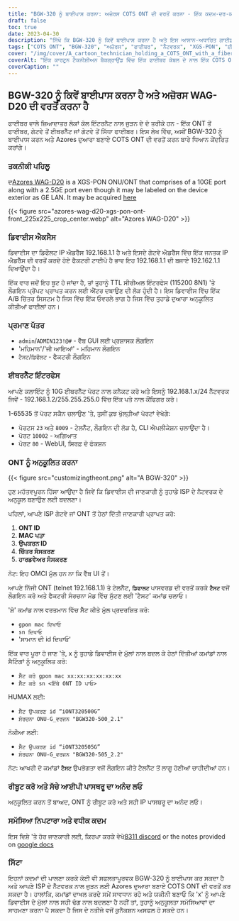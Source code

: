 ```yaml
---
title: "BGW-320 ਨੂੰ ਬਾਈਪਾਸ ਕਰਨਾ: ਅਜ਼ੋਰਸ COTS ONT ਦੀ ਵਰਤੋਂ ਕਰਨਾ - ਇੱਕ ਕਦਮ-ਦਰ-ਕਦਮ ਗਾਈਡ"
draft: false
toc: true
date: 2023-04-30
description: "ਸਿੱਖੋ ਕਿ BGW-320 ਨੂੰ ਕਿਵੇਂ ਬਾਈਪਾਸ ਕਰਨਾ ਹੈ ਅਤੇ ਇਸ ਆਸਾਨ-ਅਧਾਰਿਤ ਗਾਈਡ ਨਾਲ ਆਪਣੇ ISP ਦੇ ਨੈੱਟਵਰਕ ਨਾਲ ਜੁੜਨ ਲਈ Azores ਦੁਆਰਾ ਬਣਾਏ COTS ONT ਦੀ ਵਰਤੋਂ ਕਰਨਾ ਹੈ।"
tags: ["COTS ONT", "BGW-320", "ਅਜ਼ੋਰਸ", "ਫਾਈਬਰ", "ਨੈੱਟਵਰਕ", "XGS-PON", "ਈਥਰਨੈੱਟ", "IP ਪਾਸਥਰੂ", "ਅਨੁਕੂਲਤਾ", "ISP", "ont ID", "MAC ਪਤਾ", "ਉਪਕਰਨ ਆਈ.ਡੀ", "ਚਿੱਤਰ ਸੰਸਕਰਣ", "ਹਾਰਡਵੇਅਰ ਵਰਜਨ", "telnet", "CLI ਐਪਲੀਕੇਸ਼ਨ", "ਵੈੱਬ GUI", "ਫੈਕਟਰੀ ਸੰਰਚਨਾ ਮੋਡ", "ਅਨੁਕੂਲਤਾ ਮੁੱਦੇ"]
cover: "/img/cover/A_cartoon_technician_holding_a_COTS_ONT_with_a_fiber_cable.png"
coverAlt: "ਇੱਕ ਕਾਰਟੂਨ ਟੈਕਨੀਸ਼ੀਅਨ ਬੈਕਗ੍ਰਾਉਂਡ ਵਿੱਚ ਇੱਕ ਫਾਈਬਰ ਕੇਬਲ ਦੇ ਨਾਲ ਇੱਕ COTS ONT ਫੜੀ ਹੋਈ ਹੈ।"
coverCaption: ""
---
```


## BGW-320 ਨੂੰ ਕਿਵੇਂ ਬਾਈਪਾਸ ਕਰਨਾ ਹੈ ਅਤੇ ਅਜ਼ੋਰਸ WAG-D20 ਦੀ ਵਰਤੋਂ ਕਰਨਾ ਹੈ

ਫਾਈਬਰ ਵਾਲੇ ਜ਼ਿਆਦਾਤਰ ਲੋਕਾਂ ਕੋਲ ਇੰਟਰਨੈਟ ਨਾਲ ਜੁੜਨ ਦੇ ਦੋ ਤਰੀਕੇ ਹਨ - ਇੱਕ ONT ਤੋਂ ਫਾਈਬਰ, ਗੇਟਵੇ ਤੋਂ ਈਥਰਨੈੱਟ ਜਾਂ ਗੇਟਵੇ ਤੋਂ ਸਿੱਧਾ ਫਾਈਬਰ। ਇਸ ਲੇਖ ਵਿੱਚ, ਅਸੀਂ BGW-320 ਨੂੰ ਬਾਈਪਾਸ ਕਰਨ ਅਤੇ Azores ਦੁਆਰਾ ਬਣਾਏ COTS ONT ਦੀ ਵਰਤੋਂ ਕਰਨ ਬਾਰੇ ਧਿਆਨ ਕੇਂਦਰਿਤ ਕਰਾਂਗੇ।

### ਤਕਨੀਕੀ ਪਹਿਲੂ

ਦ[Azores WAG-D20](https://cdn.shopifycdn.net/s/files/1/0280/5153/8029/files/Azores_Product_Specification_-_WAG-D20_v0.6.pdf?v=1604914153) is a XGS-PON ONU/ONT that comprises of a 10GE port along with a 2.5GE port even though it may be labeled on the device exterior as GE LAN. It may be acquired [here](https://www.balticnetworks.com/products/azores-1x-10gbe-1x-2-5gbe-intel-based-xgspon-ont)

{{< figure src="azores-wag-d20-xgs-pon-ont-front_225x225_crop_center.webp" alt="Azores WAG-D20" >}}

### ਡਿਵਾਈਸ ਐਕਸੈਸ

ਡਿਵਾਈਸ ਦਾ ਡਿਫੌਲਟ IP ਐਡਰੈੱਸ 192.168.1.1 ਹੈ ਅਤੇ ਇਸਦੇ ਗੇਟਵੇ ਐਡਰੈੱਸ ਵਿੱਚ ਇੱਕ ਜਨਤਕ IP ਐਡਰੈੱਸ ਦੀ ਵਰਤੋਂ ਕਰਦੇ ਹੋਏ ਫੈਕਟਰੀ ਟਾਈਪੋ ਹੈ ਭਾਵ ਇਹ 192.168.1.1 ਦੀ ਬਜਾਏ 192.162.1.1 ਦਿਖਾਉਂਦਾ ਹੈ।

ਇੱਕ ਵਾਰ ਜਦੋਂ ਇਹ ਬੂਟ ਹੋ ਜਾਂਦਾ ਹੈ, ਤਾਂ ਤੁਹਾਨੂੰ TTL ਸੀਰੀਅਲ ਇੰਟਰਫੇਸ (115200 8N1) 'ਤੇ ਲੌਗਇਨ ਪ੍ਰੋਂਪਟ ਪ੍ਰਾਪਤ ਕਰਨ ਲਈ ਐਂਟਰ ਦਬਾਉਣ ਦੀ ਲੋੜ ਹੁੰਦੀ ਹੈ। ਇਸ ਡਿਵਾਈਸ ਵਿੱਚ ਇੱਕ A/B ਚਿੱਤਰ ਸਿਸਟਮ ਹੈ ਜਿਸ ਵਿੱਚ ਇੱਕ ਓਵਰਲੇ ਭਾਗ ਹੈ ਜਿਸ ਵਿੱਚ ਤੁਹਾਡੇ ਦੁਆਰਾ ਅਨੁਕੂਲਿਤ ਕੀਤੀਆਂ ਫਾਈਲਾਂ ਹਨ।
 
### ਪ੍ਰਮਾਣ ਪੱਤਰ

- `admin`/`ADMIN123!@#` - ਵੈੱਬ GUI ਲਈ ਪ੍ਰਸ਼ਾਸਕ ਲੌਗਇਨ
- 'ਮਹਿਮਾਨ'/'ਜੀ ਆਇਆਂ' - ਮਹਿਮਾਨ ਲੌਗਇਨ
- `ਟੈਸਟ`/`ਡਿਫੌਲਟ` - ਫੈਕਟਰੀ ਲੌਗਇਨ

### ਈਥਰਨੈੱਟ ਇੰਟਰਫੇਸ

ਆਪਣੇ ਕਲਾਇੰਟ ਨੂੰ 10G ਈਥਰਨੈੱਟ ਪੋਰਟ ਨਾਲ ਕਨੈਕਟ ਕਰੋ ਅਤੇ ਇਸਨੂੰ 192.168.1.x/24 ਨੈੱਟਵਰਕ ਜਿਵੇਂ - 192.168.1.2/255.255.255.0 ਵਿੱਚ ਇੱਕ ਪਤੇ ਨਾਲ ਕੌਂਫਿਗਰ ਕਰੋ।

1-65535 ਤੋਂ ਪੋਰਟ ਸਕੈਨ ਚਲਾਉਣ 'ਤੇ, ਤੁਸੀਂ ਕੁਝ ਖੁੱਲ੍ਹੀਆਂ ਪੋਰਟਾਂ ਵੇਖੋਗੇ:

- ਪੋਰਟਸ `23` ਅਤੇ `8009` - ਟੇਲਨੈੱਟ, ਲੌਗਇਨ ਦੀ ਲੋੜ ਹੈ, CLI ਐਪਲੀਕੇਸ਼ਨ ਚਲਾਉਂਦਾ ਹੈ।
- ਪੋਰਟ `10002` - ਅਗਿਆਤ
- ਪੋਰਟ `80` - WebUI, ਸਿਰਫ਼ ਦੋ ਫੰਕਸ਼ਨ

### ONT ਨੂੰ ਅਨੁਕੂਲਿਤ ਕਰਨਾ

{{< figure src="customizingtheont.png" alt="A BGW-320" >}}

ਹੁਣ ਮਹੱਤਵਪੂਰਨ ਹਿੱਸਾ ਆਉਂਦਾ ਹੈ ਜਿਵੇਂ ਕਿ ਡਿਵਾਈਸ ਦੀ ਜਾਣਕਾਰੀ ਨੂੰ ਤੁਹਾਡੇ ISP ਦੇ ਨੈਟਵਰਕ ਦੇ ਅਨੁਕੂਲ ਬਣਾਉਣ ਲਈ ਬਦਲਣਾ।

ਪਹਿਲਾਂ, ਆਪਣੇ ISP ਗੇਟਵੇ ਜਾਂ ONT ਤੋਂ ਹੇਠਾਂ ਦਿੱਤੀ ਜਾਣਕਾਰੀ ਪ੍ਰਾਪਤ ਕਰੋ:

1. **ONT ID**
2. **MAC ਪਤਾ**
3. **ਉਪਕਰਨ ID**
4. **ਚਿੱਤਰ ਸੰਸਕਰਣ**
5. **ਹਾਰਡਵੇਅਰ ਸੰਸਕਰਣ**

ਨੋਟ: ਇਹ OMCI ਮੁੱਲ ਹਨ ਨਾ ਕਿ ਵੈੱਬ UI ਤੋਂ।

ਆਪਣੇ ਨਿੱਜੀ ONT (telnet 192.168.1.1) ਤੇ ਟੇਲਨੈੱਟ, **`ਡਿਫਾਲਟ`** ਪਾਸਵਰਡ ਦੀ ਵਰਤੋਂ ਕਰਕੇ **`ਟੈਸਟ`** ਵਜੋਂ ਲੌਗਇਨ ਕਰੋ ਅਤੇ ਫੈਕਟਰੀ ਸੰਰਚਨਾ ਮੋਡ ਵਿੱਚ ਸੁੱਟਣ ਲਈ 'ਟੈਸਟ' ਕਮਾਂਡ ਚਲਾਓ।

'ਸ਼ੋ' ਕਮਾਂਡ ਨਾਲ ਵਰਤਮਾਨ ਵਿੱਚ ਸੈੱਟ ਕੀਤੇ ਮੁੱਲ ਪ੍ਰਦਰਸ਼ਿਤ ਕਰੋ:

- `gpon mac ਦਿਖਾਓ`
- `sn ਦਿਖਾਓ`
- 'ਸਾਮਾਨ ਦੀ id ਦਿਖਾਓ'

ਇੱਕ ਵਾਰ ਪੂਰਾ ਹੋ ਜਾਣ 'ਤੇ, x ਨੂੰ ਤੁਹਾਡੇ ਡਿਵਾਈਸ ਦੇ ਮੁੱਲਾਂ ਨਾਲ ਬਦਲ ਕੇ ਹੇਠਾਂ ਦਿੱਤੀਆਂ ਕਮਾਂਡਾਂ ਨਾਲ ਸੈਟਿੰਗਾਂ ਨੂੰ ਅਨੁਕੂਲਿਤ ਕਰੋ:

- `ਸੈੱਟ ਕਰੋ gpon mac xx:xx:xx:xx:xx:xx`
- `ਸੈੱਟ ਕਰੋ sn <ਇੱਥੇ ONT ID ਪਾਓ>`

HUMAX ਲਈ:

- `ਸੈੱਟ ਉਪਕਰਣ id “iONT320500G”`
- `ਸੰਰਚਨਾ ONU-G_ਵਰਜਨ "BGW320-500_2.1"`

ਨੋਕੀਆ ਲਈ:

- `ਸੈੱਟ ਉਪਕਰਣ id “iONT320505G”`
- `ਸੰਰਚਨਾ ONU-G_ਵਰਜਨ "BGW320-505_2.2"`

ਨੋਟ: ਆਖਰੀ ਦੋ ਕਮਾਂਡਾਂ **`ਟੈਸਟ`** ਉਪਭੋਗਤਾ ਵਜੋਂ ਲੌਗਇਨ ਕੀਤੇ ਟੈਲਨੈੱਟ ਤੋਂ ਲਾਗੂ ਹੋਣੀਆਂ ਚਾਹੀਦੀਆਂ ਹਨ।

### ਰੀਬੂਟ ਕਰੋ ਅਤੇ ਸੱਚੇ ਆਈਪੀ ਪਾਸਥਰੂ ਦਾ ਅਨੰਦ ਲਓ

ਅਨੁਕੂਲਿਤ ਕਰਨ ਤੋਂ ਬਾਅਦ, ONT ਨੂੰ ਰੀਬੂਟ ਕਰੋ ਅਤੇ ਸਹੀ IP ਪਾਸਥਰੂ ਦਾ ਅਨੰਦ ਲਓ।

### ਸਮੱਸਿਆ ਨਿਪਟਾਰਾ ਅਤੇ ਵਧੀਕ ਕਦਮ
ਇਸ ਵਿਸ਼ੇ 'ਤੇ ਹੋਰ ਜਾਣਕਾਰੀ ਲਈ, ਕਿਰਪਾ ਕਰਕੇ ਵੇਖੋ[8311 discord](https://discord.gg/XbTWBbSG4p) or the notes provided on [google docs](https://docs.google.com/document/d/13gucfDOf8X9ptkj5BOg12V0xcqqDZDnvROJpW5CIpJ4/)

### ਸਿੱਟਾ

ਇਹਨਾਂ ਕਦਮਾਂ ਦੀ ਪਾਲਣਾ ਕਰਕੇ ਕੋਈ ਵੀ ਸਫਲਤਾਪੂਰਵਕ BGW-320 ਨੂੰ ਬਾਈਪਾਸ ਕਰ ਸਕਦਾ ਹੈ ਅਤੇ ਆਪਣੇ ISP ਦੇ ਨੈੱਟਵਰਕ ਨਾਲ ਜੁੜਨ ਲਈ Azores ਦੁਆਰਾ ਬਣਾਏ COTS ONT ਦੀ ਵਰਤੋਂ ਕਰ ਸਕਦਾ ਹੈ। ਹਾਲਾਂਕਿ, ਕਮਾਂਡਾਂ ਦਾਖਲ ਕਰਦੇ ਸਮੇਂ ਸਾਵਧਾਨ ਰਹੋ ਅਤੇ ਯਕੀਨੀ ਬਣਾਓ ਕਿ 'x' ਨੂੰ ਆਪਣੇ ਡਿਵਾਈਸ ਦੇ ਮੁੱਲਾਂ ਨਾਲ ਸਹੀ ਢੰਗ ਨਾਲ ਬਦਲਣਾ ਹੈ ਨਹੀਂ ਤਾਂ, ਤੁਹਾਨੂੰ ਅਨੁਕੂਲਤਾ ਸਮੱਸਿਆਵਾਂ ਦਾ ਸਾਹਮਣਾ ਕਰਨਾ ਪੈ ਸਕਦਾ ਹੈ ਜਿਸ ਦੇ ਨਤੀਜੇ ਵਜੋਂ ਕੁਨੈਕਸ਼ਨ ਅਸਫਲ ਹੋ ਸਕਦੇ ਹਨ।



